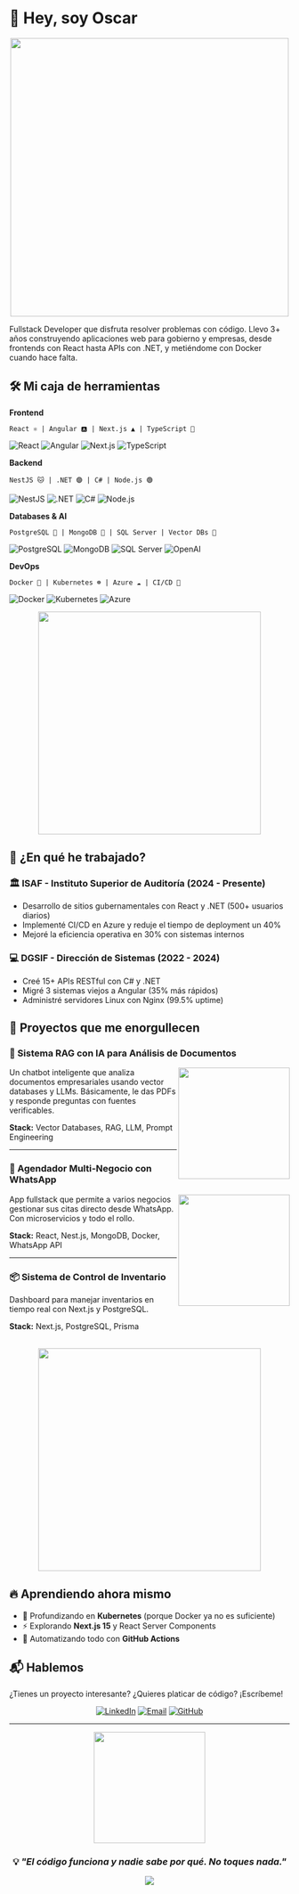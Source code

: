 # 👋 Hey, soy Oscar

<div align="center">
  <img src="https://media.giphy.com/media/qgQUggAC3Pfv687qPC/giphy.gif" width="500"/>
</div>

Fullstack Developer que disfruta resolver problemas con código. Llevo 3+ años construyendo aplicaciones web para gobierno y empresas, desde frontends con React hasta APIs con .NET, y metiéndome con Docker cuando hace falta.

## 🛠️ Mi caja de herramientas

**Frontend**
```
React ⚛️ | Angular 🅰️ | Next.js ▲ | TypeScript 💙
```
![React](https://img.shields.io/badge/-React-61DAFB?style=flat-square&logo=react&logoColor=black)
![Angular](https://img.shields.io/badge/-Angular-DD0031?style=flat-square&logo=angular&logoColor=white)
![Next.js](https://img.shields.io/badge/-Next.js-000000?style=flat-square&logo=next.js&logoColor=white)
![TypeScript](https://img.shields.io/badge/-TypeScript-3178C6?style=flat-square&logo=typescript&logoColor=white)

**Backend**
```
NestJS 🐱 | .NET 🟣 | C# | Node.js 🟢
```
![NestJS](https://img.shields.io/badge/-NestJS-E0234E?style=flat-square&logo=nestjs&logoColor=white)
![.NET](https://img.shields.io/badge/-.NET-512BD4?style=flat-square&logo=dotnet&logoColor=white)
![C#](https://img.shields.io/badge/-C%23-239120?style=flat-square&logo=c-sharp&logoColor=white)
![Node.js](https://img.shields.io/badge/-Node.js-339933?style=flat-square&logo=node.js&logoColor=white)

**Databases & AI**
```
PostgreSQL 🐘 | MongoDB 🍃 | SQL Server | Vector DBs 🤖
```
![PostgreSQL](https://img.shields.io/badge/-PostgreSQL-336791?style=flat-square&logo=postgresql&logoColor=white)
![MongoDB](https://img.shields.io/badge/-MongoDB-47A248?style=flat-square&logo=mongodb&logoColor=white)
![SQL Server](https://img.shields.io/badge/-SQL%20Server-CC2927?style=flat-square&logo=microsoft-sql-server&logoColor=white)
![OpenAI](https://img.shields.io/badge/-OpenAI-412991?style=flat-square&logo=openai&logoColor=white)

**DevOps**
```
Docker 🐋 | Kubernetes ☸️ | Azure ☁️ | CI/CD 🚀
```
![Docker](https://img.shields.io/badge/-Docker-2496ED?style=flat-square&logo=docker&logoColor=white)
![Kubernetes](https://img.shields.io/badge/-Kubernetes-326CE5?style=flat-square&logo=kubernetes&logoColor=white)
![Azure](https://img.shields.io/badge/-Azure-0089D6?style=flat-square&logo=microsoft-azure&logoColor=white)

<div align="center">
  <img src="https://media.giphy.com/media/L1R1tvI9svkIWwpVYr/giphy.gif" width="400"/>
</div>

## 💼 ¿En qué he trabajado?

### 🏛️ ISAF - Instituto Superior de Auditoría (2024 - Presente)
- Desarrollo de sitios gubernamentales con React y .NET (500+ usuarios diarios)
- Implementé CI/CD en Azure y reduje el tiempo de deployment un 40%
- Mejoré la eficiencia operativa en 30% con sistemas internos

### 💻 DGSIF - Dirección de Sistemas (2022 - 2024)
- Creé 15+ APIs RESTful con C# y .NET
- Migré 3 sistemas viejos a Angular (35% más rápidos)
- Administré servidores Linux con Nginx (99.5% uptime)

## 🚀 Proyectos que me enorgullecen

### 🤖 Sistema RAG con IA para Análisis de Documentos
<img align="right" src="https://media.giphy.com/media/v1.Y2lkPTc5MGI3NjExaHhyZWw3YnRqOWNvMTB5ZWF2OGNyZ2NkbWF3aWU5aGJ4MnIyYWd6dCZlcD12MV9naWZzX3NlYXJjaCZjdD1n/3oKIPnAiaMCws8nOsE/giphy.gif" width="200"/>

Un chatbot inteligente que analiza documentos empresariales usando vector databases y LLMs. Básicamente, le das PDFs y responde preguntas con fuentes verificables.

**Stack:** Vector Databases, RAG, LLM, Prompt Engineering

---

### 📅 Agendador Multi-Negocio con WhatsApp
<img align="right" src="https://media.giphy.com/media/du3J3cXyzhj75IOgvA/giphy.gif" width="200"/>

App fullstack que permite a varios negocios gestionar sus citas directo desde WhatsApp. Con microservicios y todo el rollo.

**Stack:** React, Nest.js, MongoDB, Docker, WhatsApp API

---

### 📦 Sistema de Control de Inventario
Dashboard para manejar inventarios en tiempo real con Next.js y PostgreSQL.

**Stack:** Next.js, PostgreSQL, Prisma

<br clear="right"/>

<div align="center">
  <img src="https://media.giphy.com/media/ZVik7pBtu9dNS/giphy.gif" width="400"/>
</div>

## 🔥 Aprendiendo ahora mismo

- 🎯 Profundizando en **Kubernetes** (porque Docker ya no es suficiente)
- ⚡ Explorando **Next.js 15** y React Server Components
- 🔧 Automatizando todo con **GitHub Actions**

## 📬 Hablemos

¿Tienes un proyecto interesante? ¿Quieres platicar de código? ¡Escríbeme!

<div align="center">
  
[![LinkedIn](https://img.shields.io/badge/-LinkedIn-0A66C2?style=for-the-badge&logo=linkedin&logoColor=white)](https://linkedin.com/in/oscar-roberto-muller-ochoa-781b12269)
[![Email](https://img.shields.io/badge/-Email-EA4335?style=for-the-badge&logo=gmail&logoColor=white)](mailto:oscarmuller.om@gmail.com)
[![GitHub](https://img.shields.io/badge/-GitHub-181717?style=for-the-badge&logo=github&logoColor=white)](https://github.com/oscarmuller140)

</div>

---

<div align="center">
  <img src="https://media.giphy.com/media/LmNwrBhejkK9EFP504/giphy.gif" width="200"/>
  
  ### 💡 *"El código funciona y nadie sabe por qué. No toques nada."*
</div>

<div align="center">
  <img src="https://komarev.com/ghpvc/?username=tuusername&color=blueviolet&style=flat-square&label=Visitas+al+perfil" />
</div>

